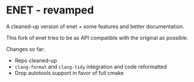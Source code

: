 # ENET - revamped

A cleaned-up version of enet + some features and better documentation.

This fork of enet tries to be as API compatible with the original as possible.

Changes so far:
- Repo cleaned-up
- `clang-format` and `clang-tidy` integration and code reformatted
- Drop autotools support in favor of full cmake
